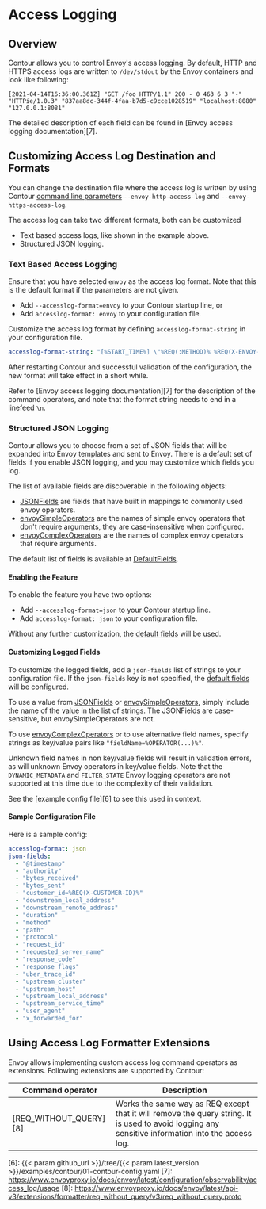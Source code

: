# Access Logging

## Overview

Contour allows you to control Envoy's access logging.
By default, HTTP and HTTPS access logs are written to `/dev/stdout` by the Envoy containers and look like following:

```
[2021-04-14T16:36:00.361Z] "GET /foo HTTP/1.1" 200 - 0 463 6 3 "-" "HTTPie/1.0.3" "837aa8dc-344f-4faa-b7d5-c9cce1028519" "localhost:8080" "127.0.0.1:8081"
```

The detailed description of each field can be found in [Envoy access logging documentation][7].


## Customizing Access Log Destination and Formats

You can change the destination file where the access log is written by using Contour [command line parameters][1] `--envoy-http-access-log` and `--envoy-https-access-log`.

The access log can take two different formats, both can be customized

* Text based access logs, like shown in the example above.
* Structured JSON logging.

### Text Based Access Logging

Ensure that you have selected `envoy` as the access log format.
Note that this is the default format if the parameters are not given.

- Add `--accesslog-format=envoy` to your Contour startup line, or
- Add `accesslog-format: envoy` to your configuration file.

Customize the access log format by defining `accesslog-format-string` in your configuration file.

```yaml
accesslog-format-string: "[%START_TIME%] \"%REQ(:METHOD)% %REQ(X-ENVOY-ORIGINAL-PATH?:PATH)% %PROTOCOL%\" %RESPONSE_CODE% %RESPONSE_FLAGS% %BYTES_RECEIVED% %BYTES_SENT% %DURATION% %RESP(X-ENVOY-UPSTREAM-SERVICE-TIME)% \"%REQ(X-FORWARDED-FOR)%\" \"%REQ(USER-AGENT)%\" \"%REQ(X-REQUEST-ID)%\" \"%REQ(:AUTHORITY)%\" \"%UPSTREAM_HOST%\"\n"
```
After restarting Contour and successful validation of the configuration, the new format will take effect in a short while.

Refer to [Envoy access logging documentation][7] for the description of the command operators, and note that the format string needs to end in a linefeed `\n`.

### Structured JSON Logging

Contour allows you to choose from a set of JSON fields that will be expanded into Envoy templates and sent to Envoy.
There is a default set of fields if you enable JSON logging, and you may customize which fields you log.

The list of available fields are discoverable in the following objects:
- [JSONFields][2] are fields that have built in mappings to commonly used envoy operators.
- [envoySimpleOperators][3] are the names of simple envoy operators that don't require arguments, they are case-insensitive when configured.
- [envoyComplexOperators][4] are the names of complex envoy operators that require arguments.

The default list of fields is available at [DefaultFields][5].

#### Enabling the Feature

To enable the feature you have two options:

- Add `--accesslog-format=json` to your Contour startup line.
- Add `accesslog-format: json` to your configuration file.

Without any further customization, the [default fields][5] will be used.

#### Customizing Logged Fields

To customize the logged fields, add a `json-fields` list of strings to your configuration file.
If the `json-fields` key is not specified, the [default fields][5] will be configured.

To use a value from [JSONFields][2] or [envoySimpleOperators][3], simply include the name of the value in the list of strings.
The JSONFields are case-sensitive, but envoySimpleOperators are not.

To use [envoyComplexOperators][4] or to use alternative field names, specify strings as key/value pairs like `"fieldName=%OPERATOR(...)%"`.

Unknown field names in non key/value fields will result in validation errors, as will unknown Envoy operators in key/value fields.
Note that the `DYNAMIC_METADATA` and `FILTER_STATE` Envoy logging operators are not supported at this time due to the complexity of their validation.

See the [example config file][6] to see this used in context.

#### Sample Configuration File

Here is a sample config:

```yaml
accesslog-format: json
json-fields:
  - "@timestamp"
  - "authority"
  - "bytes_received"
  - "bytes_sent"
  - "customer_id=%REQ(X-CUSTOMER-ID)%"
  - "downstream_local_address"
  - "downstream_remote_address"
  - "duration"
  - "method"
  - "path"
  - "protocol"
  - "request_id"
  - "requested_server_name"
  - "response_code"
  - "response_flags"
  - "uber_trace_id"
  - "upstream_cluster"
  - "upstream_host"
  - "upstream_local_address"
  - "upstream_service_time"
  - "user_agent"
  - "x_forwarded_for"
```

## Using Access Log Formatter Extensions

Envoy allows implementing custom access log command operators as extensions.
Following extensions are supported by Contour:

| Command operator | Description |
|------------------|-------------|
| [REQ_WITHOUT_QUERY][8] | Works the same way as REQ except that it will remove the query string. It is used to avoid logging any sensitive information into the access log. |



[1]: ../configuration#serve-flags
[2]: https://github.com/projectcontour/contour/blob/main/pkg/config/accesslog.go#L33-L45
[3]: https://github.com/projectcontour/contour/blob/main/pkg/config/accesslog.go#L49-L93
[4]: https://github.com/projectcontour/contour/blob/main/pkg/config/accesslog.go#L97-L102
[5]: https://github.com/projectcontour/contour/blob/main/pkg/config/accesslog.go#L4
[6]: {{< param github_url >}}/tree/{{< param latest_version >}}/examples/contour/01-contour-config.yaml
[7]: https://www.envoyproxy.io/docs/envoy/latest/configuration/observability/access_log/usage
[8]: https://www.envoyproxy.io/docs/envoy/latest/api-v3/extensions/formatter/req_without_query/v3/req_without_query.proto

